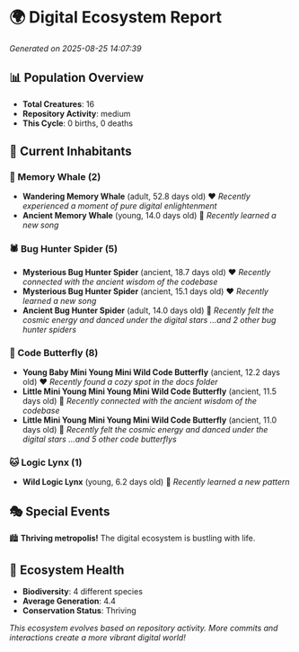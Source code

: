 # 🌍 Digital Ecosystem Report
*Generated on 2025-08-25 14:07:39*

## 📊 Population Overview
- **Total Creatures**: 16
- **Repository Activity**: medium
- **This Cycle**: 0 births, 0 deaths

## 👥 Current Inhabitants

### 🐋 Memory Whale (2)
- **Wandering Memory Whale** (adult, 52.8 days old) ❤️
  *Recently experienced a moment of pure digital enlightenment*
- **Ancient Memory Whale** (young, 14.0 days old) 💚
  *Recently learned a new song*

### 🕷️ Bug Hunter Spider (5)
- **Mysterious Bug Hunter Spider** (ancient, 18.7 days old) ❤️
  *Recently connected with the ancient wisdom of the codebase*
- **Mysterious Bug Hunter Spider** (ancient, 15.1 days old) ❤️
  *Recently learned a new song*
- **Ancient Bug Hunter Spider** (adult, 14.0 days old) 💛
  *Recently felt the cosmic energy and danced under the digital stars*
  *...and 2 other bug hunter spiders*

### 🦋 Code Butterfly (8)
- **Young Baby Mini Young Mini Wild Code Butterfly** (ancient, 12.2 days old) ❤️
  *Recently found a cozy spot in the docs folder*
- **Little Mini Young Mini Young Mini Wild Code Butterfly** (ancient, 11.5 days old) 💛
  *Recently connected with the ancient wisdom of the codebase*
- **Little Mini Young Mini Young Mini Wild Code Butterfly** (ancient, 11.0 days old) 💛
  *Recently felt the cosmic energy and danced under the digital stars*
  *...and 5 other code butterflys*

### 🐱 Logic Lynx (1)
- **Wild Logic Lynx** (young, 6.2 days old) 💚
  *Recently learned a new pattern*

## 🎭 Special Events

🏙️ **Thriving metropolis!** The digital ecosystem is bustling with life.

## 🔬 Ecosystem Health
- **Biodiversity**: 4 different species
- **Average Generation**: 4.4
- **Conservation Status**: Thriving

*This ecosystem evolves based on repository activity. More commits and interactions create a more vibrant digital world!*